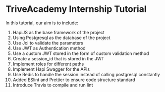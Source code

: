 # TriveAcademy Internship Tutorial

In this tutorial, our aim is to include:
1. HapiJS as the base framework of the project
2. Using Postgresql as the database of the project
3. Use Joi to validate the parameters
4. Use JWT as Authentication method
5. Use a custom JWT stored in the form of custom validation method
6. Create a session_id that is stored in the JWT
7. Implement roles for different paths
8. Implement Hapi Swagger for the APIs
9. Use Redis to handle the session instead of calling postgresql constantly
10. Added ESlint and Prettier to ensure code structure standard
11. Introduce Travis to compile and run lint